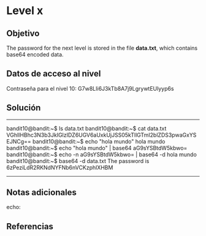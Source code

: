 # Level x

## Objetivo
The password for the next level is stored in the file **data.txt**, which contains base64 encoded data.

## Datos de acceso al nivel
Contraseña para el nivel 10: G7w8LIi6J3kTb8A7j9LgrywtEUlyyp6s

## Solución
---
bandit10@bandit:~$ ls
data.txt
bandit10@bandit:~$ cat data.txt
VGhlIHBhc3N3b3JkIGlzIDZ6UGV6aUxkUjJSS05kTllGTmI2blZDS3pwaGxYSEJNCg==
bandit10@bandit:~$ echo "hola mundo"
hola mundo
bandit10@bandit:~$ echo "hola mundo" | base64
aG9sYSBtdW5kbwo=
bandit10@bandit:~$ echo -n aG9sYSBtdW5kbwo= | base64 -d
hola mundo
bandit10@bandit:~$ base64 -d data.txt
The password is 6zPeziLdR2RKNdNYFNb6nVCKzphlXHBM

---
## Notas adicionales
echo: 

## Referencias


